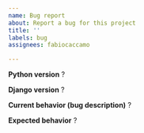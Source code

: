 ```yaml
---
name: Bug report
about: Report a bug for this project
title: ''
labels: bug
assignees: fabiocaccamo

---
```


**Python version**
?

**Django version**
?

**Current behavior (bug description)**
?

**Expected behavior**
?
